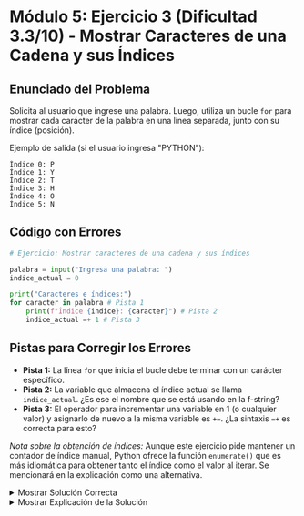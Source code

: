 # Módulo 5: Ejercicio 3 (Dificultad 3.3/10) - Mostrar Caracteres de una Cadena y sus Índices

## Enunciado del Problema

Solicita al usuario que ingrese una palabra.
Luego, utiliza un bucle `for` para mostrar cada carácter de la palabra en una línea separada, junto con su índice (posición).

Ejemplo de salida (si el usuario ingresa "PYTHON"):
```
Índice 0: P
Índice 1: Y
Índice 2: T
Índice 3: H
Índice 4: O
Índice 5: N
```

## Código con Errores

```python
# Ejercicio: Mostrar caracteres de una cadena y sus índices

palabra = input("Ingresa una palabra: ")
indice_actual = 0

print("Caracteres e índices:")
for caracter in palabra # Pista 1
    print(f"Índice {indice}: {caracter}") # Pista 2
    indice_actual =+ 1 # Pista 3
```

## Pistas para Corregir los Errores

*   **Pista 1:** La línea `for` que inicia el bucle debe terminar con un carácter específico.
*   **Pista 2:** La variable que almacena el índice actual se llama `indice_actual`. ¿Es ese el nombre que se está usando en la f-string?
*   **Pista 3:** El operador para incrementar una variable en 1 (o cualquier valor) y asignarlo de nuevo a la misma variable es `+=`. ¿La sintaxis `=+` es correcta para esto?

*Nota sobre la obtención de índices:* Aunque este ejercicio pide mantener un contador de índice manual, Python ofrece la función `enumerate()` que es más idiomática para obtener tanto el índice como el valor al iterar. Se mencionará en la explicación como una alternativa.

<details>
<summary>Mostrar Solución Correcta</summary>

```python
# Ejercicio: Mostrar caracteres de una cadena y sus índices

palabra = input("Ingresa una palabra: ")
indice_actual = 0

print("Caracteres e índices:")
for caracter in palabra: # Falta ':'
    # Usar la variable correcta para el índice
    print(f"Índice {indice_actual}: {caracter}")
    # Incrementar correctamente el índice
    indice_actual += 1 # Forma correcta de incrementar

# Solución alternativa usando enumerate():
# print("\nUsando enumerate():")
# for indice, caracter_enum in enumerate(palabra):
#     print(f"Índice {indice}: {caracter_enum}")
```

</details>

<details>
<summary>Mostrar Explicación de la Solución</summary>

Este ejercicio se enfoca en iterar sobre una cadena y mantener un contador de índice manual.

*   **Error 1 Corrección (Falta de dos puntos en `for`):**
    *   El código original era `for caracter in palabra`.
    *   La declaración del bucle `for` debe terminar con dos puntos (`:`).
    *   **Solución:** `for caracter in palabra:`

*   **Error 2 Corrección (Nombre de variable incorrecto en f-string):**
    *   El código original era `print(f"Índice {indice}: {caracter}")`.
    *   La variable que se está actualizando manualmente para llevar la cuenta del índice se llama `indice_actual`. Usar `indice` (sin `_actual`) causaría un `NameError` ya que `indice` no está definido en ese contexto.
    *   **Solución:** `print(f"Índice {indice_actual}: {caracter}")`

*   **Error 3 Corrección (Operador de incremento incorrecto):**
    *   El código original era `indice_actual =+ 1`.
    *   El operador `=+` no es el operador de incremento y asignación. Se interpretaría como `indice_actual = (+1)`, es decir, asignar el valor `1` a `indice_actual` en cada iteración, lo que no incrementaría el índice.
    *   El operador correcto para "sumar 1 a `indice_actual` y guardar el resultado en `indice_actual`" es `+=`.
    *   **Solución:** `indice_actual += 1`

**Alternativa con `enumerate()`:**
Python proporciona una forma más elegante y "Pythónica" de obtener tanto el índice como el valor al iterar sobre una secuencia, utilizando la función `enumerate()`:
```python
palabra = input("Ingresa una palabra: ")
print("\nUsando enumerate():")
for indice, caracter_enum in enumerate(palabra):
    print(f"Índice {indice}: {caracter_enum}")
```
`enumerate(palabra)` devuelve pares de `(índice, valor)` en cada iteración. Esto elimina la necesidad de inicializar e incrementar manualmente una variable de índice. Aunque el ejercicio pedía la forma manual para practicar el concepto de contador, es bueno conocer `enumerate()`.
</details>
